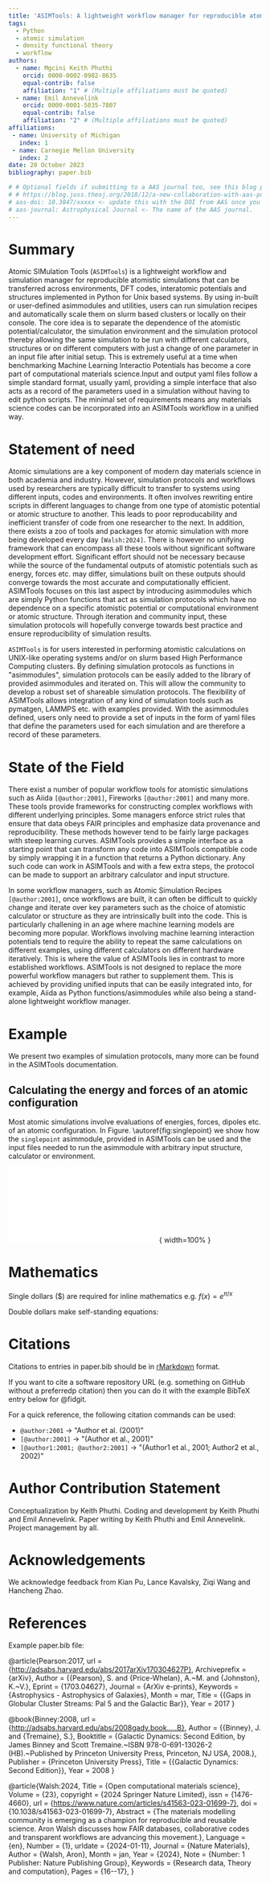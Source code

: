 ```yaml
---
title: 'ASIMTools: A lightweight workflow manager for reproducible atomic simulations'
tags:
  - Python
  - atomic simulation
  - density functional theory
  - workflow
authors:
  - name: Mgcini Keith Phuthi
    orcid: 0000-0002-0982-8635
    equal-contrib: false
    affiliation: "1" # (Multiple affiliations must be quoted)
  - name: Emil Annevelink
    orcid: 0000-0001-5035-7807
    equal-contrib: false
    affiliation: "2" # (Multiple affiliations must be quoted)
affiliations:
 - name: University of Michigan
   index: 1
 - name: Carnegie Mellon University
   index: 2
date: 20 October 2023
bibliography: paper.bib

# # Optional fields if submitting to a AAS journal too, see this blog post:
# # https://blog.joss.theoj.org/2018/12/a-new-collaboration-with-aas-publishing
# aas-doi: 10.3847/xxxxx <- update this with the DOI from AAS once you know it.
# aas-journal: Astrophysical Journal <- The name of the AAS journal.
---
```


# Summary

Atomic SIMulation Tools (`ASIMTools`) is a lightweight workflow and simulation manager for reproducible atomistic simulations that can be transferred across environments, DFT codes, interatomic potentials and structures implemented in Python for Unix based systems. By using in-built or user-defined asimmodules and utilities, users can run simulation recipes and automatically scale them on slurm based clusters or locally on their console. The core idea is to separate the dependence of the atomistic potential/calculator, the simulation environment and the simulation protocol thereby allowing the same simulation to be run with different calculators, structures or on different computers with just a change of one parameter in an input file after initial setup. This is extremely useful at a time when benchmarking Machine Learning Interactio Potentials has become a core part of computational materials science.Input and output yaml files follow a simple standard format, usually yaml, providing a simple interface that also acts as a record of the parameters used in a simulation without having to edit python scripts. The minimal set of requirements means any materials science codes can be incorporated into an ASIMTools workflow in a unified way.

# Statement of need

Atomic simulations are a key component of modern day materials science in both
academia and industry. However, simulation protocols and workflows used by
researchers are typically difficult to transfer to systems using different
inputs, codes and environments. It often involves rewriting entire scripts in
different languages to change from one type of atomistic potential or atomic
structure to another. This leads to poor reproducability and inefficient
transfer of code from one researcher to the next. In addition, there exists a
zoo of tools and packages for atomic simulation with more being developed every
day `[Walsh:2024]`. There is however no unifying framework that can encompass
all these tools without significant software development effort. Significant
effort should not be necessary because while the source of the fundamental
outputs of atomistic potentials such as energy, forces etc. may differ,
simulations built on these outputs should converge towards the most accurate
and computationally efficient. ASIMTools focuses on this last aspect by
introducing asimmodules which are simply Python functions that act as
simulation protocols which have no dependence on a specific atomistic potential
or computational environment or atomic structure. Through iteration and
community input, these simulation protocols will hopefully converge towards
best practice and ensure reproducibility of simulation results.

`ASIMTools` is for users interested in performing atomistic calculations on
UNIX-like operating systems and/or on slurm based High Performance Computing
clusters. By defining simulation protocols as functions in "asimmodules",
simulation protocols can be easily added to the library of provided asimmodules
and iterated on. This will allow the community to develop a robust set of
shareable simulation protocols. The flexibility of ASIMTools allows integration
of any kind of simulation tools such as pymatgen, LAMMPS etc. with examples
provided. With the asimmodules defined, users only need to provide a set of
inputs in the form of yaml files that define the parameters used for each
simulation and are therefore a record of these parameters. 

# State of the Field
There exist a number of popular workflow tools for atomistic simulations such
as Aiida `[@author:2001]`, Fireworks `[@author:2001]` and many more. These
tools provide frameworks for constructing complex workflows with different
underlying principles. Some managers enforce strict rules that ensure that data
obeys FAIR principles and emphasize data provenance and reproducibility. These
methods however tend to be fairly large packages with steep learning curves.
ASIMTools provides a simple interface as a starting point that can transform
any code into ASIMTools compatible code by simply wrapping it in a function
that returns a Python dictionary. Any such code can work in ASIMTools and with
a few extra steps, the protocol can be made to support an arbitrary calculator
and input structure.

In some workflow managers, such as Atomic Simulation Recipes `[@author:2001]`,
once workflows are built, it can often be difficult to quickly change and
iterate over key parameters such as the choice of atomistic calculator or
structure as they are intrinsically built into the code. This is particularly
challening in an age where machine learning models are becoming more popular.
Workflows involving machine learning interaction potentials tend to require the
ability to repeat the same calculations on different examples, using different
calculators on different hardware iteratively. This is where the value of
ASIMTools lies in contrast to more established workflows. ASIMTools is not
designed to replace the more powerful workflow managers but rather to
supplement them. This is achieved by providing unified inputs that can be
easily integrated into, for example, Aiida as Python functions/asimmodules
while also being a stand-alone lightweight workflow manager.

# Example
We present two examples of simulation protocols, many more can be found in the
ASIMTools documentation.

## Calculating the energy and forces of an atomic configuration
Most atomic simulations involve evaluations of energies, forces, dipoles etc.
of an atomic configuration. In Figure. \autoref{fig:singlepoint} we show how
the `singlepoint` asimmodule, provided in ASIMTools can be used and the input
files needed to run the asimmodule with arbitrary input structure, calculator
or environment.

![Schematic showing the connection between the modular input yaml files. The
sim_input.yaml is the main imput file which specifies the environment,
calculator (if used) and asimmodule to be
run.\label{fig:singlepoint}](figures/singlepoint.pdf){ width=100% }

# Mathematics

Single dollars ($) are required for inline mathematics e.g. $f(x) = e^{\pi/x}$

Double dollars make self-standing equations:

# Citations

Citations to entries in paper.bib should be in
[rMarkdown](http://rmarkdown.rstudio.com/authoring_bibliographies_and_citations.html)
format.

If you want to cite a software repository URL (e.g. something on GitHub without a preferredp
citation) then you can do it with the example BibTeX entry below for @fidgit.

For a quick reference, the following citation commands can be used:
- `@author:2001`  ->  "Author et al. (2001)"
- `[@author:2001]` -> "(Author et al., 2001)"
- `[@author1:2001; @author2:2001]` -> "(Author1 et al., 2001; Author2 et al., 2002)"

# Author Contribution Statement

Conceptualization by Keith Phuthi. Coding and development by Keith Phuthi and Emil Annevelink. Paper writing by Keith Phuthi and Emil Annevelink. Project management by all.
<!-- # Figures

Figures can be included like this:
![Schematic showing the connection between the modular input yaml files. The sim_input.yaml is the main imput file which specifies the environment, calculator (if used) and asimmodule to be run.\label{fig:singlepoint}](figures/singlepoint.pdf){ width=100% }
and referenced from text using \autoref{fig:example}. -->

# Acknowledgements

We acknowledge feedback from Kian Pu, Lance Kavalsky, Ziqi Wang and Hancheng Zhao.

# References
Example paper.bib file:

@article{Pearson:2017,
  	url = {http://adsabs.harvard.edu/abs/2017arXiv170304627P},
  	Archiveprefix = {arXiv},
  	Author = {{Pearson}, S. and {Price-Whelan}, A.~M. and {Johnston}, K.~V.},
  	Eprint = {1703.04627},
  	Journal = {ArXiv e-prints},
  	Keywords = {Astrophysics - Astrophysics of Galaxies},
  	Month = mar,
  	Title = {{Gaps in Globular Cluster Streams: Pal 5 and the Galactic Bar}},
  	Year = 2017
}

@book{Binney:2008,
  	url = {http://adsabs.harvard.edu/abs/2008gady.book.....B},
  	Author = {{Binney}, J. and {Tremaine}, S.},
  	Booktitle = {Galactic Dynamics: Second Edition, by James Binney and Scott Tremaine.~ISBN 978-0-691-13026-2 (HB).~Published by Princeton University Press, Princeton, NJ USA, 2008.},
  	Publisher = {Princeton University Press},
  	Title = {{Galactic Dynamics: Second Edition}},
  	Year = 2008
}

@article{Walsh:2024,
	Title = {Open computational materials science},
	Volume = {23},
	copyright = {2024 Springer Nature Limited},
	issn = {1476-4660},
	url = {https://www.nature.com/articles/s41563-023-01699-7},
	doi = {10.1038/s41563-023-01699-7},
	Abstract = {The materials modelling community is emerging as a champion for reproducible and reusable science. Aron Walsh discusses how FAIR databases, collaborative codes and transparent workflows are advancing this movement.},
	Language = {en},
	Number = {1},
	urldate = {2024-01-11},
	Journal = {Nature Materials},
	Author = {Walsh, Aron},
	Month = jan,
	Year = {2024},
	Note = {Number: 1
  Publisher: Nature Publishing Group},
	Keywords = {Research data, Theory and computation},
	Pages = {16--17},
}


